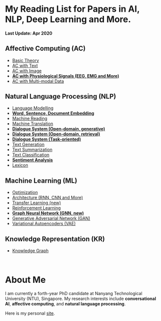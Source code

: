 # My Reading List for Papers in AI, NLP, Deep Learning and More.

#### Last Update: Apr 2020

## Affective Computing (AC)

 - [Basic Theory](./AC/AC_theory.md)
 - [AC with Text](./AC/AC_text.md)
 - [AC with Image](./AC/AC_image.md)
 - [**AC with Physiological Signals (EEG, EMG and More)**](./AC/AC_physiological.md)
 - [AC with Multi-modal Data](./AC/AC_multimodal.md)

## Natural Language Processing (NLP)

 - [Language Modelling](./NLP/NLP_modelling.md)
 - [**Word, Sentence, Document Embedding** ](./NLP/NLP_embedding.md)
 - [Machine Reading](./NLP/NLP_reading.md)
 - [Machine Translation](./NLP/NLP_translation.md)
 - [**Dialogue System (Open-domain, generative)**](./NLP/NLP_dialogue_generative.md)
 - [**Dialogue System (Open-domain, retrieval)**](./NLP/NLP_dialogue_retrieval.md)
 - [**Dialogue System (Task-oriented)**](./NLP/NLP_dialogue_task.md)
 - [Text Generation](./NLP/NLP_generation.md)
 - [Text Summarization](./NLP/NLP_summarization.md)
 - [Text Classification](./NLP/NLP_classification.md)
 - [**Sentiment Analysis**](./NLP/NLP_sentiment.md)
 - [Lexicon](./NLP/NLP_lexicon.md)

## Machine Learning (ML)

 - [Optimization](./ML/ML_optimization.md)
 - [Architecture (RNN, CNN and More)](./ML/ML_architecture.md)
 - [Transfer Learning (new)](./ML/ML_transfer.md)
 - [Reinforcement Learning](./ML/ML_reinforcement.md)
 - [**Graph Neural Network (GNN, new)**](./ML/ML_GNN.md)
 - [Generative Adversarial Network (GAN)](./ML/ML_GAN.md)
 - [Variational Autoencoders (VAE)](./ML/ML_VAE.md)

## Knowledge Representation (KR)

 - [Knowledge Graph](./KR/KR_graph.md)


<!---
## Computer Vision (CV)
 - [Reasoning](./KR/KR_reasoning.md)
 - [Image Classification](./CV/CV_classification.md)
 - [Instance Segmentation](./CV/CV_segmentation.md)
 - [Visual Question Answering](./CV/CV_visual_QA.md)
 - [Image Captioning](./CV/CV_captioning.md)
 - [Image Generation](./CV/CV_generation.md)
--->

<br/>

# About Me
I am currently a forth-year PhD candidate at Nanyang Technological University (NTU), Singapore. My research interests include **conversational AI**, **affective computing**, and **natural language processing**.

Here is my personal [site](https://zhongpeixiang.github.io/).


<!--stackedit_data:
eyJoaXN0b3J5IjpbMjIzNDU2NDQzLDYzNjYwNTQ5MiwtMzM4MT
YzMzYzLC0xMTMxMzU1NDc0LC0xMTEyMTYyMjAzLDEzOTI4ODQ0
ODUsOTgxMDQ4MDk3LDQxMTMzMzY5LC0xODEwMDI3NjI5LC01OD
Q2OTc5OTUsLTExMDM3ODc4NTksMTkxMDE4OTQxNywtNDM5MzAy
NjE1LC05OTE4MTQ4NzAsLTk4ODEwNTEyMiwtMzgzODY0NDM1LC
04NjkxMjMyODEsLTE3NDg3MzE4MzcsLTEwMTY4ODI0MjksMTky
NzQyMjY4Ml19
-->